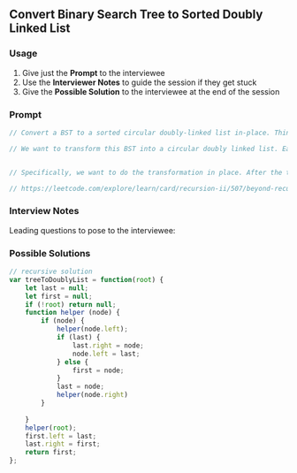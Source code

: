 ## Convert Binary Search Tree to Sorted Doubly Linked List 

### Usage

1. Give just the **Prompt** to the interviewee
2. Use the **Interviewer Notes** to guide the session if they get stuck
3. Give the **Possible Solution** to the interviewee at the end of the session

### Prompt

```javascript
// Convert a BST to a sorted circular doubly-linked list in-place. Think of the left and right pointers as synonymous to the previous and next pointers in a doubly-linked list.

// We want to transform this BST into a circular doubly linked list. Each node in a doubly linked list has a predecessor and successor. For a circular doubly linked list, the predecessor of the first element is the last element, and the successor of the last element is the first element.


// Specifically, we want to do the transformation in place. After the transformation, the left pointer of the tree node should point to its predecessor, and the right pointer should point to its successor. We should return the pointer to the first element of the linked list.

// https://leetcode.com/explore/learn/card/recursion-ii/507/beyond-recursion/2899/
```

### Interview Notes

Leading questions to pose to the interviewee:

### Possible Solutions

```javascript
// recursive solution
var treeToDoublyList = function(root) {
    let last = null;
    let first = null;
    if (!root) return null;
    function helper (node) {
        if (node) {
            helper(node.left);
            if (last) {
                last.right = node;
                node.left = last;
            } else {
                first = node;
            }
            last = node;
            helper(node.right)
        }
    
    }
    helper(root);
    first.left = last;
    last.right = first;
    return first;
};
```